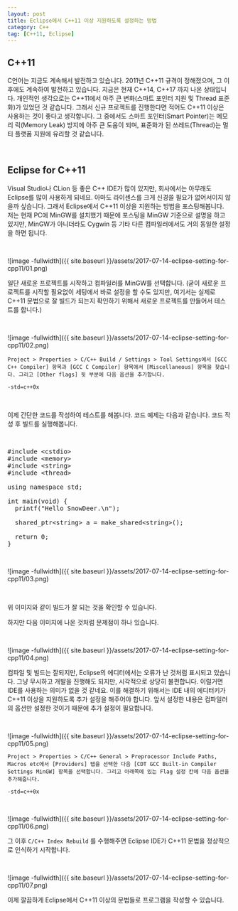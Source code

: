 ```yaml
---
layout: post
title: Eclipse에서 C++11 이상 지원하도록 설정하는 방법
category: C++
tag: [C++11, Eclipse]
---
```


## C++11

C언어는 지금도 계속해서 발전하고 있습니다. 2011년 C++11 규격이 정해졌으며,
그 이후에도 계속하여 발전하고 있습니다. 지금은 현재 C++14, C++17 까지 나온 상태입니다.
개인적인 생각으로는 C++11에서 아주 큰 변화(스마트 포인터 지원 및 Thread 표준화)가 있었던 것 같습니다.
그래서 신규 프로젝트를 진행한다면 적어도 C++11 이상은 사용하는 것이 좋다고 생각합니다.
그 중에서도 스마트 포인터(Smart Pointer)는 메모리 릭(Memory Leak) 방지에 아주 큰 도움이 되며,
표준화가 된 쓰레드(Thread)는 멀티 플랫폼 지원에 유리할 것 같습니다.

<br>

## Eclipse for C++11
Visual Studio나 CLion 등 좋은 C++ IDE가 많이 있지만, 회사에서는 아무래도 Eclipse를
많이 사용하게 되네요. 아마도 라이센스를 크게 신경쓸 필요가 없어서이지 않을까 싶습니다.
그래서 Eclipse에서 C++11 이상을 지원하는 방법을 포스팅해봅니다.
저는 현재 PC에 MinGW를 설치했기 때문에 포스팅을 MinGW 기준으로 설명을 하고 있지만,
MinGW가 아니더라도 Cygwin 등 기타 다른 컴파일러에서도 거의 동일한 설정을 하면 됩니다.

<br>

![image -fullwidth]({{ site.baseurl }}/assets/2017-07-14-eclipse-setting-for-cpp11/01.png)

일단 새로운 프로젝트를 시작하고 컴파일러를 MinGW를 선택합니다.
(굳이 새로운 프로젝트를 시작할 필요없이 세팅에서 바로 설정을 할 수도 있지만,
여기서는 실제로 C++11 문법으로 잘 빌드가 되는지 확인하기 위해서 새로운 프로젝트를
만들어서 테스트를 합니다.)

<br>

![image -fullwidth]({{ site.baseurl }}/assets/2017-07-14-eclipse-setting-for-cpp11/02.png)

~~~
Project > Properties > C/C++ Build / Settings > Tool Settings에서 [GCC C++ Compiler] 항목과 [GCC C Compiler] 항목에서 [Miscellaneous] 항목을 찾습니다. 그리고 [Other flags] 뒷 부분에 다음 옵션을 추가합니다.

-std=c++0x
~~~


<br>

이제 간단한 코드를 작성하여 테스트를 해봅니다. 코드 예제는 다음과 같습니다.
코드 작성 후 빌드를 실행해봅니다.

<br>

<pre class="prettyprint">#include &lt;cstdio&gt;
#include &lt;memory&gt;
#include &lt;string&gt;
#include &lt;thread&gt;

using namespace std;

int main(void) {
  printf("Hello SnowDeer.\n");

  shared_ptr&lt;string&gt; a = make_shared&lt;string&gt;();

  return 0;
}</pre>

<br>

![image -fullwidth]({{ site.baseurl }}/assets/2017-07-14-eclipse-setting-for-cpp11/03.png)

<br>

위 이미지와 같이 빌드가 잘 되는 것을 확인할 수 있습니다.

하지만 다음 이미지에 나온 것처럼 문제점이 하나 있습니다.

<br>

![image -fullwidth]({{ site.baseurl }}/assets/2017-07-14-eclipse-setting-for-cpp11/04.png)

컴파일 및 빌드는 잘되지만, Eclipse의 에디터에서는 오류가 난 것처럼 표시되고 있습니다.
그냥 무시하고 개발을 진행해도 되지만, 시각적으로 상당히 불편합니다. 이럴거면 IDE를 사용하는
의미가 없을 것 같네요. 이를 해결하기 위해서는 IDE 내의 에디터키가 C++11 이상을 지원하도록
추가 설정을 해주어야 합니다. 앞서 설정한 내용은 컴파일러의 옵션만 설정한 것이기 때문에
추가 설정이 필요합니다.

<br>

![image -fullwidth]({{ site.baseurl }}/assets/2017-07-14-eclipse-setting-for-cpp11/05.png)

~~~
Project > Properties > C/C++ General > Preprocessor Include Paths, Macros etc에서 [Providers] 탭을 선택한 다음 [CDT GCC Built-in Compiler Settings MinGW] 항목을 선택합니다. 그리고 아래쪽에 있는 Flag 설정 칸에 다음 옵션을 추가해줍니다.

-std=c++0x
~~~

<br>


![image -fullwidth]({{ site.baseurl }}/assets/2017-07-14-eclipse-setting-for-cpp11/06.png)

그 이후 `C/C++ Index Rebuild` 를 수행해주면 Eclipse IDE가 C++11 문법을 정상적으로 인식하기 시작합니다.

<br>

![image -fullwidth]({{ site.baseurl }}/assets/2017-07-14-eclipse-setting-for-cpp11/07.png)

이제 깔끔하게 Eclipse에서 C++11 이상의 문법들로 프로그램을 작성할 수 있습니다.
